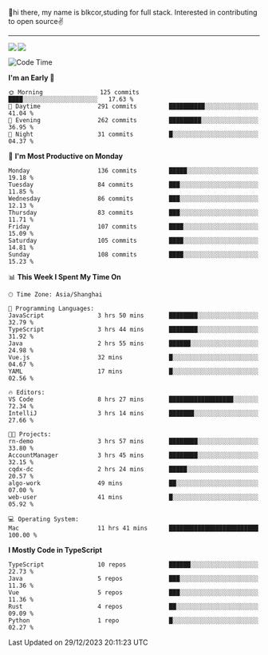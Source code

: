 👋hi there, my name is blkcor,studing for full stack.
Interested in contributing to open source✌️

<hr/>

![](https://github-readme-stats.vercel.app/api?username=blkcor)
<a href="https://github.com/blkcor/github-readme-stats">
    <img align="left" src="https://github-readme-stats.vercel.app/api/top-langs/?username=blkcor&hide=jupyter%20notebook,shaderlab,tex,c%23&langs_count=9" />
</a>


<!--START_SECTION:waka-->
![Code Time](http://img.shields.io/badge/Code%20Time-822%20hrs%2014%20mins-blue)

**I'm an Early 🐤** 

```text
🌞 Morning                125 commits         ████░░░░░░░░░░░░░░░░░░░░░   17.63 % 
🌆 Daytime                291 commits         ██████████░░░░░░░░░░░░░░░   41.04 % 
🌃 Evening                262 commits         █████████░░░░░░░░░░░░░░░░   36.95 % 
🌙 Night                  31 commits          █░░░░░░░░░░░░░░░░░░░░░░░░   04.37 % 
```
📅 **I'm Most Productive on Monday** 

```text
Monday                   136 commits         █████░░░░░░░░░░░░░░░░░░░░   19.18 % 
Tuesday                  84 commits          ███░░░░░░░░░░░░░░░░░░░░░░   11.85 % 
Wednesday                86 commits          ███░░░░░░░░░░░░░░░░░░░░░░   12.13 % 
Thursday                 83 commits          ███░░░░░░░░░░░░░░░░░░░░░░   11.71 % 
Friday                   107 commits         ████░░░░░░░░░░░░░░░░░░░░░   15.09 % 
Saturday                 105 commits         ████░░░░░░░░░░░░░░░░░░░░░   14.81 % 
Sunday                   108 commits         ████░░░░░░░░░░░░░░░░░░░░░   15.23 % 
```


📊 **This Week I Spent My Time On** 

```text
🕑︎ Time Zone: Asia/Shanghai

💬 Programming Languages: 
JavaScript               3 hrs 50 mins       ████████░░░░░░░░░░░░░░░░░   32.79 % 
TypeScript               3 hrs 44 mins       ████████░░░░░░░░░░░░░░░░░   31.92 % 
Java                     2 hrs 55 mins       ██████░░░░░░░░░░░░░░░░░░░   24.98 % 
Vue.js                   32 mins             █░░░░░░░░░░░░░░░░░░░░░░░░   04.67 % 
YAML                     17 mins             █░░░░░░░░░░░░░░░░░░░░░░░░   02.56 % 

🔥 Editors: 
VS Code                  8 hrs 27 mins       ██████████████████░░░░░░░   72.34 % 
IntelliJ                 3 hrs 14 mins       ███████░░░░░░░░░░░░░░░░░░   27.66 % 

🐱‍💻 Projects: 
rn-demo                  3 hrs 57 mins       ████████░░░░░░░░░░░░░░░░░   33.80 % 
AccountManager           3 hrs 45 mins       ████████░░░░░░░░░░░░░░░░░   32.15 % 
cqdx-dc                  2 hrs 24 mins       █████░░░░░░░░░░░░░░░░░░░░   20.57 % 
algo-work                49 mins             ██░░░░░░░░░░░░░░░░░░░░░░░   07.00 % 
web-user                 41 mins             █░░░░░░░░░░░░░░░░░░░░░░░░   05.92 % 

💻 Operating System: 
Mac                      11 hrs 41 mins      █████████████████████████   100.00 % 
```

**I Mostly Code in TypeScript** 

```text
TypeScript               10 repos            ██████░░░░░░░░░░░░░░░░░░░   22.73 % 
Java                     5 repos             ███░░░░░░░░░░░░░░░░░░░░░░   11.36 % 
Vue                      5 repos             ███░░░░░░░░░░░░░░░░░░░░░░   11.36 % 
Rust                     4 repos             ██░░░░░░░░░░░░░░░░░░░░░░░   09.09 % 
Python                   1 repo              █░░░░░░░░░░░░░░░░░░░░░░░░   02.27 % 
```




 Last Updated on 29/12/2023 20:11:23 UTC
<!--END_SECTION:waka-->


